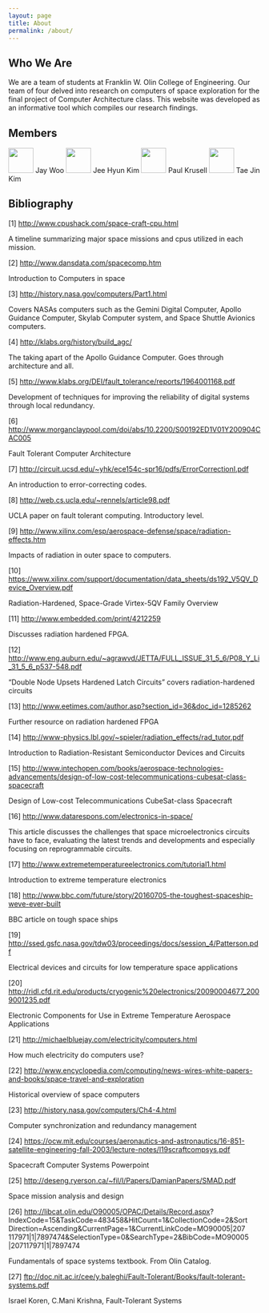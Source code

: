 ```yaml
---
layout: page
title: About
permalink: /about/
---
```


## Who We Are

We are a team of students at Franklin W. Olin College of Engineering. Our team of four delved into research on computers of space exploration for the final project of Computer Architecture class. This website was developed as an informative tool which compiles our research findings.

## Members
<a href="https://github.com/jay-woo">
<img src="https://avatars1.githubusercontent.com/u/6502489?v=3&s=400" width="50" height="50" border="0"></a> Jay Woo

<a href="https://github.com/cielocean/">
<img src="https://avatars2.githubusercontent.com/u/10675402?v=3&s=140" width="50" height="50" border="0"></a> Jee Hyun Kim

<a href="https://github.com/krusellp">
<img src="https://avatars0.githubusercontent.com/u/9259657?v=3&s=400" width="50" height="50" border="0"></a> Paul Krusell

<a href="https://github.com/tj-kim">
<img src="https://avatars2.githubusercontent.com/u/15219241?v=3&s=400" width="50" height="50" border="0"></a> Tae Jin Kim


## Bibliography

[1] http://www.cpushack.com/space-craft-cpu.html

A timeline summarizing major space missions and cpus utilized in each mission.


[2] http://www.dansdata.com/spacecomp.htm

Introduction to Computers in space


[3] http://history.nasa.gov/computers/Part1.html

Covers NASAs computers such as the Gemini Digital Computer, Apollo Guidance Computer, Skylab Computer system, and Space Shuttle Avionics computers.


[4] http://klabs.org/history/build_agc/

The taking apart of the Apollo Guidance Computer. Goes through architecture and all.


[5] http://www.klabs.org/DEI/fault_tolerance/reports/1964001168.pdf

Development of techniques for improving the reliability of digital systems through local redundancy.


[6] http://www.morganclaypool.com/doi/abs/10.2200/S00192ED1V01Y200904CAC005 

Fault Tolerant Computer Architecture


[7] http://circuit.ucsd.edu/~yhk/ece154c-spr16/pdfs/ErrorCorrectionI.pdf

An introduction to error-correcting codes.


[8] http://web.cs.ucla.edu/~rennels/article98.pdf

UCLA paper on fault tolerant computing. Introductory level.


[9] http://www.xilinx.com/esp/aerospace-defense/space/radiation-effects.htm

Impacts of radiation in outer space to computers.


[10] https://www.xilinx.com/support/documentation/data_sheets/ds192_V5QV_Device_Overview.pdf

Radiation-Hardened, Space-Grade Virtex-5QV Family Overview


[11] http://www.embedded.com/print/4212259

Discusses radiation hardened FPGA.


[12] http://www.eng.auburn.edu/~agrawvd/JETTA/FULL_ISSUE_31_5_6/P08_Y_Li_31_5_6_p537-548.pdf

“Double Node Upsets Hardened Latch Circuits” covers radiation-hardened circuits


[13] http://www.eetimes.com/author.asp?section_id=36&doc_id=1285262

Further resource on radiation hardened FPGA


[14] http://www-physics.lbl.gov/~spieler/radiation_effects/rad_tutor.pdf

Introduction to Radiation-Resistant Semiconductor Devices and Circuits


[15] http://www.intechopen.com/books/aerospace-technologies-advancements/design-of-low-cost-telecommunications-cubesat-class-spacecraft

Design of Low-cost Telecommunications CubeSat-class Spacecraft

[16] http://www.datarespons.com/electronics-in-space/

This article discusses the challenges that space microelectronics circuits have to face, evaluating the latest trends and developments and especially focusing on reprogrammable circuits.

[17] http://www.extremetemperatureelectronics.com/tutorial1.html

Introduction to extreme temperature electronics


[18] http://www.bbc.com/future/story/20160705-the-toughest-spaceship-weve-ever-built

BBC article on tough space ships


[19] http://ssed.gsfc.nasa.gov/tdw03/proceedings/docs/session_4/Patterson.pdf

Electrical devices and circuits for low temperature space applications


[20] http://ridl.cfd.rit.edu/products/cryogenic%20electronics/20090004677_2009001235.pdf

Electronic Components for Use in Extreme Temperature Aerospace Applications 


[21] http://michaelbluejay.com/electricity/computers.html

How much electricity do computers use?


[22] http://www.encyclopedia.com/computing/news-wires-white-papers-and-books/space-travel-and-exploration

Historical overview of space computers


[23] http://history.nasa.gov/computers/Ch4-4.html

Computer synchronization and redundancy management


[24] https://ocw.mit.edu/courses/aeronautics-and-astronautics/16-851-satellite-engineering-fall-2003/lecture-notes/l19scraftcompsys.pdf

Spacecraft Computer Systems Powerpoint


[25] http://deseng.ryerson.ca/~fil/I/Papers/DamianPapers/SMAD.pdf

Space mission analysis and design


[26] http://libcat.olin.edu/O90005/OPAC/Details/Record.aspx?
IndexCode=15&TaskCode=483458&HitCount=1&CollectionCode=2&Sort
Direction=Ascending&CurrentPage=1&CurrentLinkCode=MO90005|207
117971|1|7897474&SelectionType=0&SearchType=2&BibCode=MO90005
|207117971|1|7897474

Fundamentals of space systems textbook. From Olin Catalog.


[27] ftp://doc.nit.ac.ir/cee/y.baleghi/Fault-Tolerant/Books/fault-tolerant-systems.pdf

Israel Koren, C.Mani Krishna, Fault-Tolerant Systems